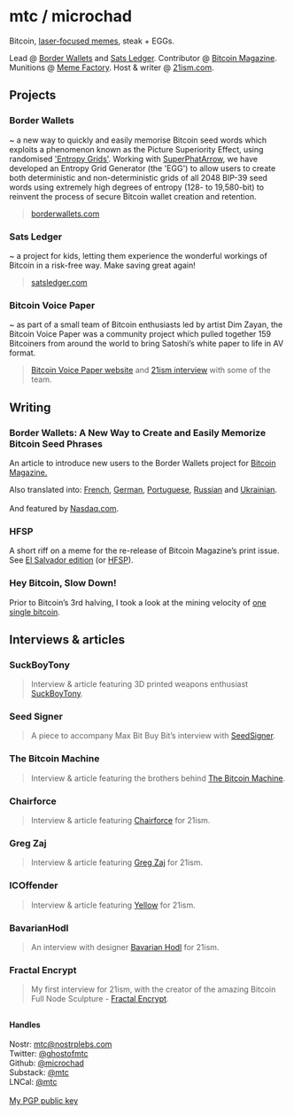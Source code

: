 <!DOCTYPE html>
<html>

<head>
  <meta charset="utf-8">
  <meta name="viewport" content="width=device-width, initial-scale=1.0">
  <link rel="stylesheet" href="https://stackedit.io/style.css" />
</head>

<body class="stackedit">
  <div class="stackedit__html"><h1 id="mtc--microchad">mtc / microchad</h1>
<p>Bitcoin, <a href="https://www.nasdaq.com/articles/a-look-at-the-origins-of-bitcoin-laser-eyes-as-el-salvadors-president-dons-them-2021-06-07">laser-focused memes</a>, steak + EGGs.</p>
<p>Lead @ <a href="https://borderwallets.com">Border Wallets</a> and <a href="https://satsledger.com">Sats Ledger</a>. Contributor @ <a href="https://bitcoinmagazine.com/authors/wartime-microchad">Bitcoin Magazine</a>. Munitions @ <a href="http://twitter.com/memefactorytm/">Meme Factory</a>. Host &amp; writer @ <a href="http://21ism.com/">21ism.com</a>.</p>
<h2 id="projects">Projects</h2>
<h3 id="border-wallets">Border Wallets</h3>
<p>~ a new way to quickly and easily memorise Bitcoin seed words which exploits a phenomenon known as the Picture Superiority Effect,
  using randomised <a href="http://borderwallets.com/docs/generating-entropy-grids">'Entropy Grids'</a>. Working with <a href="http://github.com/superphatarrow">SuperPhatArrow</a>,
  we have developed an Entropy Grid Generator (the 'EGG') to allow users to create both deterministic and non-deterministic grids of all 2048 BIP-39 seed words 
  using extremely high degrees of entropy (128- to 19,580-bit) to reinvent the process of secure Bitcoin wallet creation and retention.</p>
</p>
<blockquote>
<p><a href="http://borderwallets.com">borderwallets.com</a></p>
</blockquote>
<h3 id="sats-ledger">Sats Ledger</h3>
<p>~ a project for kids, letting them experience the wonderful workings of Bitcoin in a risk-free way. Make saving great again!</p>
<blockquote>
<p><a href="http://satsledger.com/">satsledger.com</a></p>
</blockquote>
<h3 id="bitcoin-voice-paper">Bitcoin Voice Paper</h3>
<p>~ as part of a small team of Bitcoin enthusiasts led by artist Dim Zayan, the Bitcoin Voice Paper was a community project which pulled together 159 Bitcoiners from around the world to bring Satoshi’s white paper to life in AV format.</p>
<blockquote>
<p><a href="https://dimzayan.com/voicepaper.html">Bitcoin Voice Paper website</a> and <a href="https://21ism.com/portfolio-item/bitcoin-voice-paper/">21ism interview</a> with some of the team.</p>
</blockquote>
<h2 id="writing">Writing</h2>
<h3 id="bitcoin-magazine">Border Wallets: A New Way to Create and Easily Memorize Bitcoin Seed Phrases</h3>
<p>An article to introduce new users to the Border Wallets project for <a href="https://bitcoinmagazine.com/technical/border-wallets-help-users-memorize-bitcoin-seed-phrases">Bitcoin Magazine.</a></p>
Also translated into: 
<a href="https://europeanbitcoiners.com/border-wallets-une-nouvelle-facon-de-creer-et-de-stocker-facilement-des-mots-cles-en-bitcoins/">French</a>, 
<a href="https://europeanbitcoiners.com/border-wallets-eine-neue-methode-zum-erstellen-und-dem-einfachen-auswendiglernen-von-bitcoin-seedphrasen/">German</a>, 
<a href="https://www.youtube-nocookie.com/embed/OPqKpRdB0xI/">Portuguese</a>, 
<a href="https://ru.bitcoinmagazine.com/article/border-wallet-novyy-sposob-sozdavat-i-legko-zapominat-sid-frazy-bitkoina">Russian</a> and 
<a href="https://ua.bitcoinmagazine.com/article/border-wallet-novyy-sposib-stvoryuvaty-ta-lehko-zapamyatovuvaty-sid-frazy-bitkoyina">Ukrainian</a>.<br>
<br>
And featured by <a href="https://www.nasdaq.com/articles/border-wallets%3A-a-new-way-to-create-and-easily-memorize-bitcoin-seed-phrases">Nasdaq.com</a>.<br>
<h3 id="bitcoin-magazine">HFSP</h3>
<p>A short riff on a meme for the re-release of Bitcoin Magazine’s print issue. See <a href="https://store.bitcoinmagazine.com/collections/magazines/products/bitcoin-magazine-annual-subscription/">El Salvador edition</a> (or <a href="https://keybase.pub/mtcfyi/bitcoin-magazine-el-salvador-edition.pdf/">HFSP</a>).</p>
<h3 id="hey-bitcoin-slow-down">Hey Bitcoin, Slow Down!</h4>
<p>Prior to Bitcoin’s 3rd halving, I took a look at the mining velocity of <a href="https://mtc.medium.com/hey-bitcoin-slow-down-d5a692d07619">one single bitcoin</a>.</p>
<h2 id="interviews--articles">Interviews &amp; articles</h2>
<h3 id="suckboytony">SuckBoyTony</h3>
<blockquote>
<p>Interview &amp; article featuring 3D printed weapons enthusiast <a href="https://21ism.com/portfolio-item/suckboytony">SuckBoyTony</a>.</p>
</blockquote>
<h3 id="seed-signer">Seed Signer</h3>
<blockquote>
<p>A piece to accompany Max Bit Buy Bit’s interview with <a href="https://21ism.com/portfolio-item/seed-signer/">SeedSigner</a>.</p>
</blockquote>
<h3 id="the-bitcoin-machine">The Bitcoin Machine</h3>
<blockquote>
<p>Interview &amp; article featuring the brothers behind <a href="https://21ism.com/portfolio-item/the-bitcoin-machines/">The Bitcoin Machine</a>.</p>
</blockquote>
<h3 id="chairforce">Chairforce</h3>
<blockquote>
<p>Interview &amp; article featuring <a href="https://21ism.com/portfolio-item/chairforce/">Chairforce</a> for 21ism.</p>
</blockquote>
<h3 id="greg-zaj">Greg Zaj</h3>
<blockquote>
<p>Interview &amp; article featuring <a href="https://21ism.com/portfolio-item/gregzaj">Greg Zaj</a> for 21ism.</p>
</blockquote>
<h3 id="icoffender">ICOffender</h3>
<blockquote>
<p>Interview &amp; article featuring <a href="https://21ism.com/portfolio-item/icoffender">Yellow</a> for 21ism.</p>
</blockquote>
<h3 id="bavarianhodl">BavarianHodl</h3>
<blockquote>
<p>An interview with designer <a href="https://21ism.com/portfolio-item/bavarianhodl">Bavarian Hodl</a> for 21ism.</p>
</blockquote>
<h3 id="fractal-encrypt">Fractal Encrypt</h3>
<blockquote>
<p>My first interview for 21ism, with the creator of the amazing Bitcoin Full Node Sculpture - <a href="https://21ism.com/portfolio-item/fractalencrypt/">Fractal Encrypt</a>.</p>
</blockquote>
<h2 id="section"></h2>
<h4 id="handles">Handles</h4>
Nostr: <a href="https://snort.social/p/npub1c37zfj85qq9g8a00e5hhatdw47u0j4phqf7lxd2068qp6lu9ykpshddaf4">mtc@nostrplebs.com</a><br>
Twitter: <a href="http://twitter.com/ghostofmtc">@ghostofmtc</a><br>
Github: <a href="http://github.com/microchad">@microchad</a><br>
Substack: <a href="http://mtc.substack.com">@mtc</a><br>
LNCal: <a href="https://lncal.com/mtc">@mtc</a><br>
<br>
<a href="http://mtcfyi.keybase.pub/pgp-key.html">My PGP public key</a></p>
</div>
</body>
</html>
